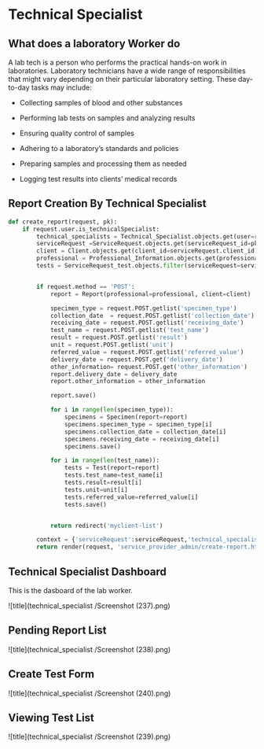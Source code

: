# Technical Specialist

## What does a laboratory Worker do

A lab tech is a person who performs the practical hands-on work in laboratories. Laboratory technicians have a wide range of responsibilities that might vary depending on their particular laboratory setting. These day-to-day tasks may include:

- Collecting samples of blood and other substances

- Performing lab tests on samples and analyzing results

- Ensuring quality control of samples

- Adhering to a laboratory’s standards and policies

- Preparing samples and processing them as needed

- Logging test results into clients’ medical records

## Report Creation By Technical Specialist

```python
def create_report(request, pk):
    if request.user.is_technicalSpecialist:
        technical_specialists = Technical_Specialist.objects.get(user=request.user)
        serviceRequest =ServiceRequest.objects.get(serviceRequest_id=pk)
        client = Client.objects.get(client_id=serviceRequest.client_id)
        professional = Professional_Information.objects.get(professional_id=serviceRequest.professional_id)
        tests = ServiceRequest_test.objects.filter(serviceRequest=serviceRequest).filter(test_info_pay_status='Paid')


        if request.method == 'POST':
            report = Report(professional=professional, client=client)

            specimen_type = request.POST.getlist('specimen_type')
            collection_date  = request.POST.getlist('collection_date')
            receiving_date = request.POST.getlist('receiving_date')
            test_name = request.POST.getlist('test_name')
            result = request.POST.getlist('result')
            unit = request.POST.getlist('unit')
            referred_value = request.POST.getlist('referred_value')
            delivery_date = request.POST.get('delivery_date')
            other_information= request.POST.get('other_information')
            report.delivery_date = delivery_date
            report.other_information = other_information

            report.save()

            for i in range(len(specimen_type)):
                specimens = Specimen(report=report)
                specimens.specimen_type = specimen_type[i]
                specimens.collection_date = collection_date[i]
                specimens.receiving_date = receiving_date[i]
                specimens.save()

            for i in range(len(test_name)):
                tests = Test(report=report)
                tests.test_name=test_name[i]
                tests.result=result[i]
                tests.unit=unit[i]
                tests.referred_value=referred_value[i]
                tests.save()


            return redirect('myclient-list')

        context = {'serviceRequest':serviceRequest,'technical_specialists':technical_specialists,'tests':tests}
        return render(request, 'service_provider_admin/create-report.html',context)
```

## Technical Specialist Dashboard

This is the dasboard of the lab worker.

![title](technical_specialist /Screenshot (237).png)

## Pending Report List

![title](technical_specialist /Screenshot (238).png)

## Create Test Form

![title](technical_specialist /Screenshot (240).png)

## Viewing Test List

![title](technical_specialist /Screenshot (239).png)
